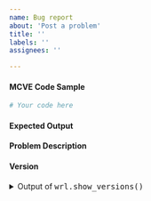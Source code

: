 ```yaml
---
name: Bug report
about: 'Post a problem'
title: ''
labels: ''
assignees: ''

---
```


<!-- A short summary of the issue -->


#### MCVE Code Sample
<!-- In order for the maintainers to efficiently understand and prioritize issues, we ask you post a "Minimal, Complete and Verifiable Example" (MCVE): https://stackoverflow.com/help/minimal-reproducible-example -->

```python
# Your code here
```

#### Expected Output


#### Problem Description
<!-- this should explain why the current behavior is a problem and why the expected output is a better solution -->


#### Version

<details><summary>Output of <tt>wrl.show_versions()</tt></summary>

<!-- Paste the output of wrl.show_versions() here -->

</details>
